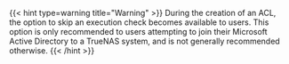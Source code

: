 &NewLine;

{{< hint type=warning title="Warning" >}}
During the creation of an ACL, the option to skip an execution check becomes available to users. This option is only recommended to users attempting to join their Microsoft Active Directory to a TrueNAS system, and is not generally recommended otherwise.
{{< /hint >}}